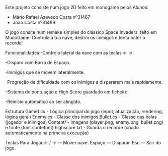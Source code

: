 Este projeto consiste num jogo 2D feito em monogame pelos Alunos:
- Mário Rafael Azevedo Costa nº31467
- João Costa nº31489

O jogo consite num remake simples do clássico Space Invaders, feito em MonoGame. Controla a tua nave, destrói os inimigos e tenta bater o recorde!

Funcionalidades
-Controlo lateral da nave com as teclas ← →.

-Disparo com Barra de Espaço.

-Inimigos que se movem lateralmente.

-Progreção de dificuldade com os inimigos a dispararem mais rapidamente.

-Sistema de pontuação e High Score guardado em ficheiro.

-Reinício automático ao ser atingido.

Estrutura
Game1.cs	- Lógica principal do jogo (input, atualização, rendering, lógica geral)
Enemy.cs	- Classe dos inimigos
Bullet.cs	- Classe das balas (jogador e inimigos)
Content/	- Imagens (player.png, enemy.png, bullet.png) e fonte (font.spritefont)
highscore.txt	- Guarda o recorde (criado automaticamente na primeira execução)

Teclas Para Jogar
← / → — Mover nave.
Espaço — Disparar.
Esc — Sair do jogo.
